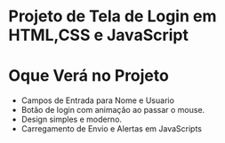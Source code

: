 
<h1>Projeto de Tela de Login em HTML,CSS e JavaScript</h1>

<h1>Oque Verá no Projeto </h1>

<ul>
  <li>
    Campos de Entrada para Nome e Usuario
  </li>
  <li>Botão de login com animação ao passar o mouse.</li>
  <li> Design simples e moderno.</li>
  <li>Carregamento de Envio e Alertas em JavaScripts</li>
  
</ul>
